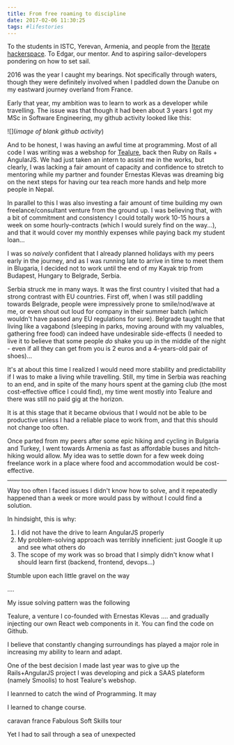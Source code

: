 ```yaml
---
title: From free roaming to discipline
date: 2017-02-06 11:30:25
tags: #lifestories
---
```


To the students in ISTC, Yerevan, Armenia, and people from the [Iterate hackerspace](). To Edgar, our mentor. And to aspiring sailor-developers pondering on how to set sail.

2016 was the year I caught my bearings. Not specifically through waters, though they were definitely involved when I paddled down the Danube on my eastward journey overland from France. 

Early that year, my ambition was to learn to work as a developer while travelling. The issue was that though it had been about 3 years I got my MSc in Software Engineering, my github activity looked like this:

![](_image of blank github activity_)

And to be honest, I was having an awful time at programming. Most of all code I was writing was a webshop for [Tealure](http://tealure.com), back then Ruby on Rails + AngularJS. We had just taken an intern to assist me in the works, but clearly, I was lacking a fair amount of capacity and confidence to stretch to mentoring while my partner and founder Ernestas Klevas was dreaming big on the next steps for having our tea reach more hands and help more people in Nepal.

In parallel to this I was also investing a fair amount of time building my own freelance/consultant venture from the ground up. I was believing that, with a bit of commitment and consistency I could totally work 10-15 hours a week on some hourly-contracts (which I would surely find on the way...), and that it would cover my monthly expenses while paying back my student loan...

I was so *naively* confident that I already planned holidays with my peers early in the journey, and as I was running late to arrive in time to meet them in Blugaria, I decided not to work until the end of my Kayak trip from Budapest, Hungary to Belgrade, Serbia. 

Serbia struck me in many ways. It was the first country I visited that had a strong contrast with EU countries. First off, when I was still paddling towards Belgrade, people were impressively prone to smile/nod/wave at me, or even shout out loud for company in their summer batch (which wouldn't have passed any EU regulations for sure). Belgrade taught me that living like a vagabond (sleeping in parks, moving around with my valuables, gathering free food) can indeed have undesirable side-effects (I needed to live it to believe that some people *do* shake you up in the middle of the night - even if all they can get from you is 2 euros and a 4-years-old pair of shoes)... 

It's at about this time I realized I would need more stability and predictability if I was to make a living while travelling. Still, my time in Serbia was reaching to an end, and in spite of the many hours spent at the gaming club (the most cost-effective office I could find), my time went mostly into Tealure and there was still no paid gig at the horizon.

It is at this stage that it became obvious that I would not be able to be productive unless I had a reliable place to work from, and that this should not change too often.

Once parted from my peers after some epic hiking and cycling in Bulgaria and Turkey, I went towards Armenia as fast as affordable buses and hitch-hiking would allow. My idea was to settle down for a few week doing freelance work in a place where food and accommodation would be cost-effective.


---



Way too often I faced issues I didn't know how to solve, and it repeatedly happened than a week or more would pass by without I could find a solution.

In hindsight, this is why:

1. I did not have the drive to learn AngularJS properly
2. My problem-solving approach was terribly inneficient: just Google it up and see what others do
3. The scope of my work was so broad that I simply didn't know what I should learn first (backend, frontend, devops...)


Stumble upon each little gravel on the way

....

My issue solving pattern was the following


Tealure, a venture I co-founded with Ernestas Klevas .... and gradually injecting our own React web components in it. You can find the code on Github.



 I believe that constantly changing surroundings has played a major role in increasing my ability to learn and adapt. 

One of the best decision I made last year was to give up the Rails+AngularJS project I was developing and pick a SAAS plateform (namely Smoolis) to host Tealure's webshop. 

 I leanrned to catch the wind of Programming. It may

I learned to change course.

caravan
france
Fabulous
Soft Skills
tour



Yet I had to sail through a sea of unexpected


